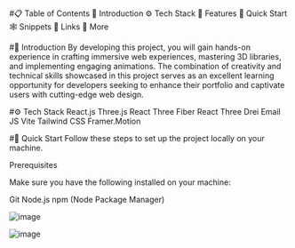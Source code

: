 #📋 Table of Contents
🤖 Introduction
⚙️ Tech Stack
🔋 Features
🤸 Quick Start
🕸️ Snippets
🔗 Links
🚀 More

#🤖 Introduction
By developing this project, you will gain hands-on experience in crafting immersive web experiences, mastering 3D libraries, and implementing engaging animations. The combination of creativity and technical skills showcased in this project serves as an excellent learning opportunity for developers seeking to enhance their portfolio and captivate users with cutting-edge web design.

#⚙️ Tech Stack
React.js
Three.js
React Three Fiber
React Three Drei
Email JS
Vite
Tailwind CSS
Framer.Motion

#🤸 Quick Start
Follow these steps to set up the project locally on your machine.

Prerequisites

Make sure you have the following installed on your machine:

Git
Node.js
npm (Node Package Manager)

![image](https://github.com/RimshaWebDev/Rimsha_3d_portfolio/assets/154248668/bfe73df7-250b-485f-a11b-16fdc8f70e75)

![image](https://github.com/RimshaWebDev/Rimsha_3d_portfolio/assets/154248668/e78c953f-b831-463b-b079-45f86e7a25da)


